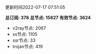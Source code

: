 更新时间2022-07-17 07:51:05

**总订阅: 378**
**总节点: 15827**
**有效节点: 3624**
- v2ray节点: 2067
- ss节点: 1105
- ssr节点: 33
- trojan节点: 419
